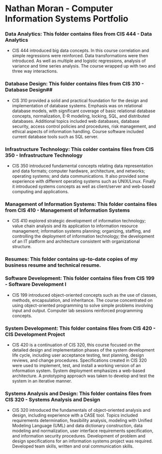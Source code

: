 # Nathan Moran - Computer Information Systems Portfolio

### Data Analytics: This folder contains files from CIS 444 - Data Analytics

* CIS 444 introduced big data concepts. In this course correlation and simple regressions were reinforced. Data transformations were then introduced. As well as multiple and logistic regressions, analysis of variance and time series analysis. The course wrapped up with two and three way interactions. 

### Database Design: This folder contains files from CIS 310 - Database Design##

* CIS 310 provided a solid and practical foundation for the design and implementation of database systems. Emphasis was on relational database models, with significant coverage of basic relational database concepts, normalization, E-R modeling, locking, SQL, and distributed databases. Additional topics included web databases, database security, access control policies and procedures, risk management, and ethical aspects of information handling. Course software included current database tools such as SQL server.

### Infrastructure Technology: This colder contains files from CIS 350 - Infrastructure Technology

* CIS 350 introduced fundamental concepts relating data representation and data formats; computer hardware, architecture, and networks; operating systems; and data communications. It also provided some experience with different operating systems such as UNIX/Linux. Finally it introduced systems concepts as well as client/server and web-based computing and applications.

### Management of Information Systems: This folder contains files from CIS 410 - Management of Information Systems

* CIS 410 explored strategic development of information technology; value chain analysis and its application to information resource management; information systems planning; organizing, staffing, and controlling the deployment of information technology; the development of an IT platform and architecture consistent with organizational structure.

### Resumes: This folder contains up-to-date copies of my business resume and technical resume. 

### Software Development: This folder contains files from CIS 199 - Software Development I

* CIS 199 introduced object-oriented concepts such as the use of classes, methods, encapsulation, and inheritance. The course concentrated on using object-oriented programming to solve simple problems involving input and output. Computer lab sessions reinforced programming concepts.

### System Development: This folder contains files from CIS 420 - CIS Development Project

* CIS 420 is a continuation of CIS 320, this course focused on the detailed design and implementation phases of the system development life cycle, including user acceptance testing, test planning, design reviews, and change procedures. Specifications created in CIS 320 were used to implement, test, and install a working version of an information system. System deployment emphasizes a web-based architecture. A prototyping approach was taken to develop and test the system in an iterative manner.

### Systems Analysis and Design: This folder contains files from CIS 320 - Systems Analysis and Design

* CIS 320 introduced the fundamentals of object-oriented analysis and design, including experience with a CASE tool. Topics included requirements determination, feasibility analysis, modeling with Unified Modeling Language (UML) and data dictionary construction, data modeling and normalization, user interface requirements specification, and information security procedures. Development of problem and design specifications for an information systems project was required. Developed team skills, written and oral communication skills.
